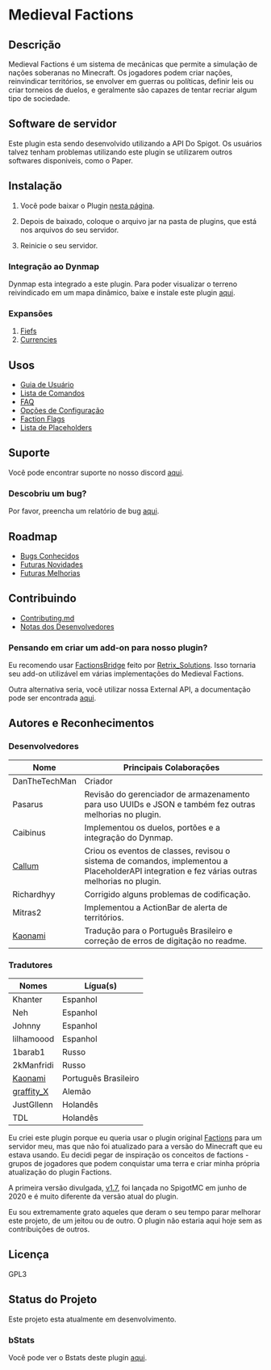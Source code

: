 # Medieval Factions

## Descrição
Medieval Factions  é um sistema de mecânicas que permite a simulação de nações soberanas no Minecraft. Os jogadores podem criar nações, reinvindicar territórios, se envolver em guerras ou políticas, definir leis ou criar torneios de duelos, e geralmente são capazes de tentar recriar algum tipo de sociedade.

## Software de servidor
Este plugin esta sendo desenvolvido utilizando a API Do Spigot. Os usuários talvez tenham problemas utilizando este plugin se utilizarem outros softwares disponiveis, como o Paper.

## Instalação
1) Você pode baixar o Plugin [nesta página](https://www.spigotmc.org/resources/medieval-factions-sovereign-nation-simulator.79941/updates).

2) Depois de baixado, coloque o arquivo jar na pasta de plugins, que está nos arquivos do seu servidor.

3) Reinicie o seu servidor.

### Integração ao Dynmap
Dynmap esta integrado a este plugin. Para poder visualizar o terreno reivindicado em um mapa dinâmico, baixe e instale este plugin [aqui](https://www.spigotmc.org/resources/dynmap.274/).

### Expansões
1) [Fiefs](https://github.com/dmccoystephenson/Fiefs)
2) [Currencies](https://github.com/dmccoystephenson/Currencies)

## Usos
- [Guia de Usuário](https://github.com/dmccoystephenson/Medieval-Factions/wiki/Guide)
- [Lista de Comandos](https://github.com/dmccoystephenson/Medieval-Factions/wiki/Commands)
- [FAQ](https://github.com/dmccoystephenson/Medieval-Factions/wiki/FAQ)
- [Opções de Configuração](https://github.com/dmccoystephenson/Medieval-Factions/wiki/Config-Options)
- [Faction Flags](https://github.com/dmccoystephenson/Medieval-Factions/wiki/Faction-Flags)
- [Lista de Placeholders](https://github.com/dmccoystephenson/Medieval-Factions/wiki/Placeholders)

## Suporte
Você pode encontrar suporte no nosso discord [aqui](https://discord.gg/xXtuAQ2).

### Descobriu um bug?
Por favor, preencha um relatório de bug [aqui](https://github.com/dmccoystephenson/Medieval-Factions/issues?q=is%3Aissue+is%3Aopen+label%3Abug).

## Roadmap
- [Bugs Conhecidos](https://github.com/dmccoystephenson/Medieval-Factions/issues?q=is%3Aopen+is%3Aissue+label%3Abug)
- [Futuras Novidades](https://github.com/dmccoystephenson/Medieval-Factions/issues?q=is%3Aopen+is%3Aissue+label%3AEpic)
- [Futuras Melhorias](https://github.com/dmccoystephenson/Medieval-Factions/issues?q=is%3Aopen+is%3Aissue+label%3Aimprovement)

## Contribuindo
- [Contributing.md](https://github.com/dmccoystephenson/Medieval-Factions/blob/master/CONTRIBUTING.md)
- [Notas dos Desenvolvedores](https://github.com/dmccoystephenson/Medieval-Factions/wiki/Developer-Notes)

### Pensando em criar um add-on para nosso plugin?
Eu recomendo usar [FactionsBridge](https://www.spigotmc.org/resources/factionsbridge.89716/) feito por [Retrix_Solutions](https://www.spigotmc.org/resources/authors/retrix_solutions.491191/). Isso tornaria seu add-on utilizável em várias implementações do Medieval Factions.

Outra alternativa seria, você utilizar nossa External API, a documentação pode ser encontrada [aqui](https://github.com/dmccoystephenson/Medieval-Factions/wiki/External-API-Documentation).

## Autores e Reconhecimentos
### Desenvolvedores
| Nome                                                                          | Principais Colaborações                                                                                                                       |
|-------------------------------------------------------------------------------|-----------------------------------------------------------------------------------------------------------------------------------------------|
| DanTheTechMan                                                                 | Criador                                                                                                                                       |
| Pasarus                                                                       | Revisão do gerenciador de armazenamento para uso UUIDs e JSON e também fez outras melhorias no plugin.                                        |
| Caibinus                                                                      | Implementou os duelos, portões e a integração do Dynmap.                                                                                      |
| [Callum](https://www.spigotmc.org/resources/authors/retrix_solutions.491191/) | Criou os eventos de classes, revisou o sistema de comandos, implementou a PlaceholderAPI integration e fez várias outras melhorias no plugin. |
| Richardhyy                                                                    | Corrigido alguns problemas de codificação.                                                                                                    |
| Mitras2                                                                       | Implementou a ActionBar de alerta de territórios.                                                                                             |
| [Kaonami](https://github.com/Daniels7k)                                       | Tradução para o Português Brasileiro e correção de erros de digitação no readme.                                                              |

### Tradutores
| Nomes                                                            | Lígua(s)             |
|------------------------------------------------------------------|----------------------|
| Khanter                                                          | Espanhol             |
| Neh                                                              | Espanhol             |
| Johnny                                                           | Espanhol             |
| lilhamoood                                                       | Espanhol             |
| 1barab1                                                          | Russo                |
| 2kManfridi                                                       | Russo                |
| [Kaonami](https://github.com/Daniels7k)                          | Português Brasileiro |
| [graffity_X](https://www.spigotmc.org/members/kicker765.946561/) | Alemão               |
| JustGllenn                                                       | Holandês             |
| TDL                                                              | Holandês             |

Eu criei este plugin porque eu queria usar o plugin original [Factions](https://www.spigotmc.org/resources/factions.1900/) para um servidor meu, mas que não foi atualizado para a versão do Minecraft que eu estava usando. Eu decidi pegar de inspiração os conceitos de factions - grupos de jogadores que podem conquistar uma terra e criar minha própria atualização do plugin Factions.

A primeira versão divulgada, [v1.7](https://github.com/dmccoystephenson/Medieval-Factions/releases/tag/v1.7), foi lançada no SpigotMC em junho de 2020 e é muito diferente da versão atual do plugin.

Eu sou extremamente grato aqueles que deram o seu tempo parar melhorar este projeto, de um jeitou ou de outro. O plugin não estaria aqui hoje sem as contribuições de outros.

## Licença
GPL3

## Status do Projeto
Este projeto esta atualmente em desenvolvimento.

### bStats
Você pode ver o Bstats deste plugin [aqui](https://bstats.org/plugin/bukkit/Medieval%20Factions/8929).
